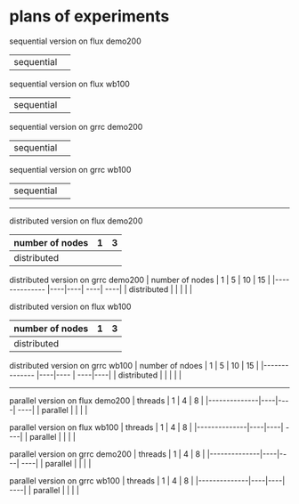 # plans of experiments

sequential version on flux demo200

|                |        |
| -------------- | -----  |
| sequential     |        |

sequential version on flux wb100

|                |        |
| -------------- | -----  |
| sequential     |        |

sequential version on grrc demo200

|                |        |
| -------------- | -----  |
| sequential     |        |

sequential version on grrc wb100

|                |        |
| -------------- | -----  |
| sequential     |        |

***

distributed version on flux demo200

|   number of nodes    | 1 | 3 |
|--------------|---|---|
| distributed  |   |   |

distributed version on grrc demo200
|    number of nodes   | 1  |  5 |  10 |  15 |
|--------------        |----|----| ----| ----|
| distributed          |    |    |     |     |

distributed version on flux wb100

|    number of nodes      |  1   |  3  |
|--------------           | ---- | ----|
| distributed             |      |     |

distributed version on grrc wb100
|   number of ndoes    |  1 |  5  |  10 | 15 |
|--------------        |----|---- | ----|----|
| distributed          |    |     |     |    |

***

parallel version on flux demo200
|  threads     | 1 | 4 | 8  |
|--------------|----|----| ----|
| parallel     |   |   |    |

parallel version on flux wb100
|  threads     | 1 | 4 | 8  |
|--------------|----|----| ----|
| parallel     |   |   |    |

parallel version on grrc demo200
|  threads     | 1 | 4 | 8  |
|--------------|----|----| ----|
| parallel     |   |   |    |

parallel version on grrc wb100
|  threads     | 1 | 4 | 8  |
|--------------|----|----| ----|
| parallel     |   |   |    |
